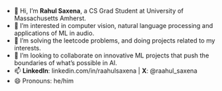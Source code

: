 
- 👋 Hi, I’m **Rahul Saxena**, a CS Grad Student at University of Massachusetts Amherst.
- 👀 I’m interested in computer vision, natural language processing and applications of ML in audio.
- 🌱 I’m solving the leetcode problems, and doing projects related to my interests.
- 💞️ I’m looking to collaborate on innovative ML projects that push the boundaries of what’s possible in AI.
- 📫 **LinkedIn**: linkedin.com/in/raahulsaxena | **X**: @raahul_saxena
- 😄 Pronouns: he/him

<!---
rahsaxena/rahsaxena is a ✨ special ✨ repository because its `README.md` (this file) appears on your GitHub profile.
You can click the Preview link to take a look at your changes.
--->
